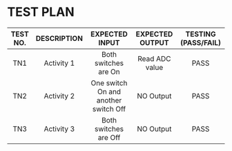 # TEST PLAN
|TEST NO.|DESCRIPTION|EXPECTED INPUT|EXPECTED OUTPUT|TESTING (PASS/FAIL) |
|:--:|:--:|:--:|:--:|:--:|
|TN1|Activity 1| Both switches are On| Read ADC value| PASS|
|TN2|Activity 2| One switch On and another switch Off| NO Output| PASS|
|TN3|Activity 3| Both switches are  Off| NO Output |PASS|

